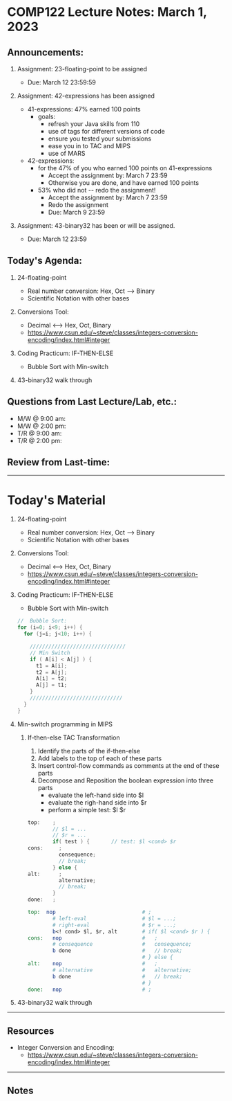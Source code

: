 # COMP122 Lecture Notes: March 1, 2023

## Announcements:
   1. Assignment: 23-floating-point to be assigned 
      - Due: March 12 23:59:59

   1. Assignment: 42-expressions has been assigned
      - 41-expressions: 47% earned 100 points
        - goals:
          - refresh your Java skills from 110
          - use of tags for different versions of code
          - ensure you tested your submissions
          - ease you in to TAC and MIPS
          - use of MARS
      - 42-expressions:
        - for the 47% of you who earned 100 points on 41-expressions 
          - Accept the assignment by: March 7 23:59
          - Otherwise you are done, and have earned 100 points
        - 53% who did not -- redo the assignment!
          - Accept the assignment by: March 7 23:59
          - Redo the assignment
          - Due: March 9 23:59
   1. Assignment: 43-binary32 has been or will be assigned.
      - Due: March 12 23:59


## Today's Agenda:
   1. 24-floating-point
      - Real number conversion: Hex, Oct --> Binary
      - Scientific Notation with other bases

   1. Conversions Tool:
      - Decimal <--> Hex, Oct, Binary
      - https://www.csun.edu/~steve/classes/integers-conversion-encoding/index.html#integer

   1. Coding Practicum: IF-THEN-ELSE
      - Bubble Sort with Min-switch

   1. 43-binary32 walk through 


## Questions from Last Lecture/Lab, etc.:
   * M/W @ 9:00 am: 
   * M/W @ 2:00 pm: 
   * T/R @ 9:00 am:
   * T/R @ 2:00 pm: 

## Review from Last-time:


---
# Today's Material
   1. 24-floating-point
      - Real number conversion: Hex, Oct --> Binary
      - Scientific Notation with other bases

   1. Conversions Tool:
      - Decimal <--> Hex, Oct, Binary
      - https://www.csun.edu/~steve/classes/integers-conversion-encoding/index.html#integer

   1. Coding Practicum:  IF-THEN-ELSE
      - Bubble Sort with Min-switch

      ```java
      //  Bubble Sort:
      for (i=0; i<9; i++) {
        for (j=i; j<10; i++) {

          ///////////////////////////////
          // Min Switch
          if ( A[i] < A[j] ) { 
            t1 = A[i];
            t2 = A[j];
            A[i] = t2;
            A[j] = t1;
          }
          //////////////////////////////
        }
      }
      ```
   1. Min-switch programming in MIPS

      1. If-then-else TAC Transformation
         1. Identify the parts of the if-then-else
         1. Add labels to the top of each of these parts
         1. Insert control-flow commands as comments at the end of these parts
         1. Decompose and Reposition the boolean expression into three parts
            - evaluate the left-hand side into $l
            - evaluate the righ-hand side into $r
            - perform a simple test:  $l <cond> $r
         
         ```java tac
         top:    ;
                 // $l = ...
                 // $r = ...
                 if( test ) {       // test: $l <cond> $r
         cons:     ;
                   consequence;
                   // break;
                 } else {
         alt:      ;
                   alternative;
                   // break;
                 }
         done:   ;
         ```
         
         ```mips
         top:  nop                            # ;
                 # left-eval                  # $l = ...;
                 # right-eval                 # $r = ...;
                 b<! cond> $l, $r, alt        # if( $l <cond> $r ) {
         cons:   nop                          #   ;
                 # consequence                #   consequence;
                 b done                       #   // break;
                                              # } else {
         alt:    nop                          #   ;
                 # alternative                #   alternative;
                 b done                       #   // break;
                                              # }
         done:   nop                          # ;
         
         ```
    
   1. 43-binary32 walk through 

---
## Resources

  * Integer Conversion and Encoding:
    - https://www.csun.edu/~steve/classes/integers-conversion-encoding/index.html#integer

---
## Notes
<!-- This section is for students to place their notes -->


